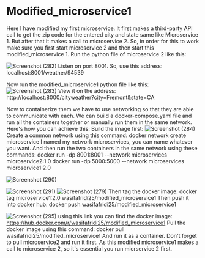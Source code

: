 # Modified_microservice1
Here I have modified my first microservice. It first makes a third-party API call to get the zip code for the entered city and state same like Microservice 1.
But after that it makes a call to microservice 2. So, in order for this to work make sure you first start microservice 2 and then start this modified_microservice 1.
Run the python file of microservice 2 like this:

![Screenshot (282)](https://user-images.githubusercontent.com/122373939/217372420-f67925b5-331f-411b-9f01-bc17ba8d78a6.png)
Listen on port 8001. So, use this address: localhost:8001/weather/94539

Now run the modified_microservice1 python file like this:
![Screenshot (283)](https://user-images.githubusercontent.com/122373939/217372963-55ed6c02-3234-411a-bf11-8cc528c77477.png)
View it on the address: http://localhost:8000/cityweather?city=Fremont&state=CA

Now to containerize them we have to use networking so that they are able to communicate with each.
We can build a docker-compose.yaml file and run all the containers together or manually run them in the same network.
Here's how you can achieve this:
Build the image first:
![Screenshot (284)](https://user-images.githubusercontent.com/122373939/217374375-3c5d29a2-9c9e-45cf-b101-98d15b3488e8.png)
Create a common network using this command: docker network create microservice
I named my network microservices, you can name whatever you want.
And then run the two containers in the same network using these commands:
docker run -dp 8001:8001 --network microservices microservice2:1.0
docker run -dp 5000:5000 --network microservices microservice1:2.0

![Screenshot (290)](https://user-images.githubusercontent.com/122373939/217375148-26061d0d-ec7b-47ea-a124-bba4f60c3462.png)

![Screenshot (291)](https://user-images.githubusercontent.com/122373939/217375179-9422905e-5048-4ab4-8354-3edc8231ee73.png)
![Screenshot (279)](https://user-images.githubusercontent.com/122373939/217375317-5f97733b-8716-45c3-b6b9-b3c686a94d83.png)
Then tag the docker image: docker tag microservice1:2.0 wasifafridi25/modified_microservice1
Then push it into docker hub: docker push wasifafridi25/modified_microservice1

![Screenshot (295)](https://user-images.githubusercontent.com/122373939/217375667-92fa5199-a545-481d-b591-e58dae66bb96.png)
using this link you can find the docker image: https://hub.docker.com/r/wasifafridi25/modified_microservice1
Pull the docker image using this command: docker pull wasifafridi25/modified_microservice1
And run it as a container. Don't forget to pull microservice2 and run it first. As this modified microservice1 makes a call to microservice 2, so it's essential 
you run micrservice 2 first.

